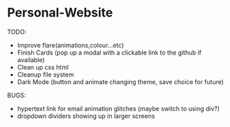 # Personal-Website
TODO: 
- Improve flare(animations,colour...etc) 
- Finish Cards (pop up a modal with a clickable link to the github if available)
- Clean up css html
- Cleanup file system
- Dark Mode (button and animate changing theme, save choice for future)

BUGS:
 - hypertext link for email animation glitches (maybe switch to using div?)
 - dropdown dividers showing up in larger screens
 
